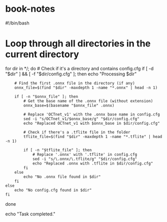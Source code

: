 # book-notes


#!/bin/bash

# Loop through all directories in the current directory
for dir in */; do
    # Check if it's a directory and contains config.cfg
    if [ -d "$dir" ] && [ -f "$dir/config.cfg" ]; then
        echo "Processing $dir"
        
        # Find the first .onnx file in the directory (if any)
        onnx_file=$(find "$dir" -maxdepth 1 -name "*.onnx" | head -n 1)
        
        if [ -n "$onnx_file" ]; then
            # Get the base name of the .onnx file (without extension)
            onnx_base=$(basename "$onnx_file" .onnx)

            # Replace 'OCTnet_v1' with the .onnx base name in config.cfg
            sed -i "s/OCTnet_v1/$onnx_base/g" "$dir/config.cfg"
            echo "Replaced OCTnet_v1 with $onnx_base in $dir/config.cfg"
            
            # Check if there's a .tflite file in the folder
            tflite_file=$(find "$dir" -maxdepth 1 -name "*.tflite" | head -n 1)
            
            if [ -n "$tflite_file" ]; then
                # Replace '.onnx' with '.tflite' in config.cfg
                sed -i "s/\.onnx/\.tflite/g" "$dir/config.cfg"
                echo "Replaced .onnx with .tflite in $dir/config.cfg"
            fi
        else
            echo "No .onnx file found in $dir"
        fi
    else
        echo "No config.cfg found in $dir"
    fi
done

echo "Task completed."
